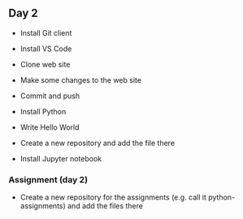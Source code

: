 ## Day 2

* Install Git client
* Install VS Code
* Clone web site
* Make some changes to the web site
* Commit and push

* Install Python
* Write Hello World
* Create a new repository and add the file there

* Install Jupyter notebook



### Assignment (day 2)

* Create a new repository for the assignments (e.g. call it python-assignments) and add the files there

